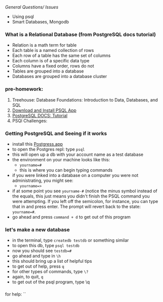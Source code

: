 *General Questions/ Issues*
- Using psql
- Smart Databases, Mongodb

### What is a Relational Database (from PostgreSQL docs tutorial)
- Relation is a math term for table
- Each table is a named collection of rows
- Each row of a table has the same set of columns
- Each column is of a specific data type
- Columns have a fixed order, rows do not
- Tables are grouped into a database
- Databases are grouped into a database cluster

### pre-homework: 

1. Treehouse: Database Foundations: Introduction to Data, Databases, and SQL
2. [Download and Install PSQL App](http://postgresapp.com/)
3. [PostgreSQL DOCS: Tutorial](http://www.postgresql.org/docs/7.4/static/tutorial-start.html)
4. PSQl Challenges: 
    

### Getting PostgreSQL and Seeing if it works
- install this [Postgress.app](http://postgresapp.com/)
- to open the Postgres repl: type `psql`
- this will open up a db with your account name as a test database
- the environment on your machine looks like this: 
    + `yourname=#`
    + this is where you can begin typing commands
- if you were linked into a database on a computer you were not administrating, you might see:
    + `yourname=>`
- if at some point you see `yourname-#` (notice the minus symbol instead of the equals, this just means you didn't finish the PSQL command you were attempting. If you left off the semicolon, for instance, you can type that in and press enter. The prompt will revert back to the state: `yourname=#`. 
- go ahead and press `command + d` to get out of this program

### let's make a new database
- in the terminal, type `createdb testdb` or something similar
- to open this db, type  `psql testdb`
- now you should see `testdb=#`
- go ahead and type in `\h`
- this should bring up a list of helpful tips
- to get out of help, press `q`
- for other types of commands, type `\?`
- again, to quit, `q`
- to get out of the psql program, type \q

### 
for help: ``
